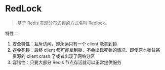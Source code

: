 # RedLock

> 基于 Redis 实现分布式锁的方式名叫 Redlock。

特性：
1. 安全特性：互斥访问，即永远只有一个 client 能拿到锁
2. 避免死锁：最终 client 都可能拿到锁，不会出现死锁的情况，即使原本锁住某资源的 client crash 了或者出现了网络分区
3. 容错性：只要大部分 Redis 节点存活就可以正常提供服务

